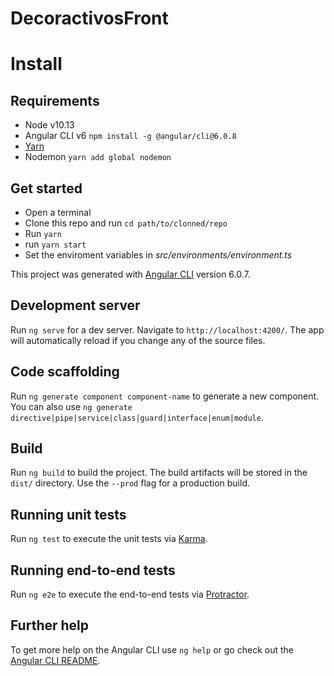 # DecoractivosFront

# Install

## Requirements

* Node v10.13
* Angular CLI v6 `npm install -g @angular/cli@6.0.8`
* [Yarn](https://yarnpkg.com/es-ES/docs/install)
* Nodemon `yarn add global nodemon`

## Get started
* Open a terminal
* Clone this repo and run `cd path/to/clonned/repo` 
* Run `yarn`
* run `yarn start`
* Set the enviroment variables in *src/environments/environment.ts*


This project was generated with [Angular CLI](https://github.com/angular/angular-cli) version 6.0.7.

## Development server

Run `ng serve` for a dev server. Navigate to `http://localhost:4200/`. The app will automatically reload if you change any of the source files.

## Code scaffolding

Run `ng generate component component-name` to generate a new component. You can also use `ng generate directive|pipe|service|class|guard|interface|enum|module`.

## Build

Run `ng build` to build the project. The build artifacts will be stored in the `dist/` directory. Use the `--prod` flag for a production build.

## Running unit tests

Run `ng test` to execute the unit tests via [Karma](https://karma-runner.github.io).

## Running end-to-end tests

Run `ng e2e` to execute the end-to-end tests via [Protractor](http://www.protractortest.org/).

## Further help

To get more help on the Angular CLI use `ng help` or go check out the [Angular CLI README](https://github.com/angular/angular-cli/blob/master/README.md).
